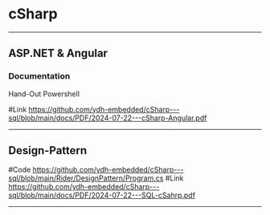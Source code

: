 # cSharp

_______________________________________________

## ASP.NET &  Angular

### Documentation

Hand-Out Powershell

#Link  https://github.com/ydh-embedded/cSharp---sql/blob/main/docs/PDF/2024-07-22---cSharp-Angular.pdf

______________________________________________

## Design-Pattern

#Code https://github.com/ydh-embedded/cSharp---sql/blob/main/Rider/DesignPattern/Program.cs
#Link https://github.com/ydh-embedded/cSharp---sql/blob/main/docs/PDF/2024-07-22---SQL-cSahrp.pdf

_______________________________________________